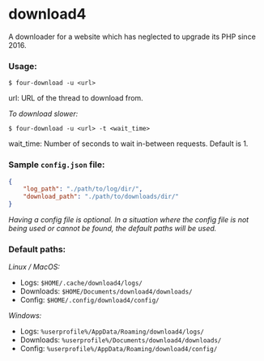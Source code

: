 # download4

A downloader for a website which has neglected to upgrade its PHP since 2016.

### Usage:

```console
$ four-download -u <url>
```

url: URL of the thread to download from.

*To download slower:*

```console
$ four-download -u <url> -t <wait_time>
```

wait_time: Number of seconds to wait in-between requests. Default is 1.

### Sample `config.json` file:

```json
{
    "log_path": "./path/to/log/dir/",
    "download_path": "./path/to/downloads/dir/"
}
```

*Having a config file is optional. In a situation where the config file is not being used or cannot be found, the default paths will be used.*

### Default paths:

*Linux / MacOS:*

- Logs: `$HOME/.cache/download4/logs/`
- Downloads: `$HOME/Documents/download4/downloads/`
- Config: `$HOME/.config/download4/config/`

*Windows:*

- Logs: `%userprofile%/AppData/Roaming/download4/logs/`
- Downloads: `%userprofile%/Documents/download4/downloads/`
- Config: `%userprofile%/AppData/Roaming/download4/config/`
